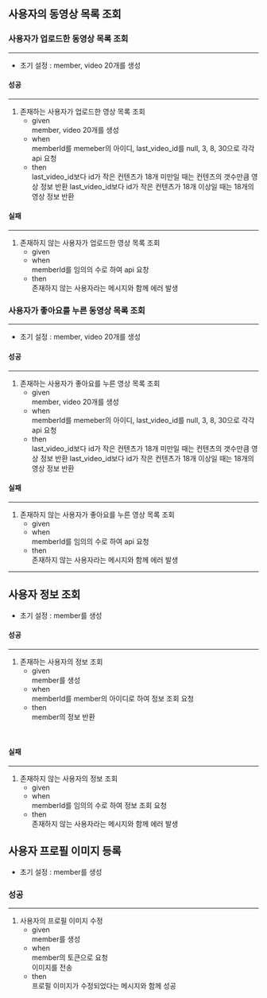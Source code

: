 ## 사용자의 동영상 목록 조회

### 사용자가 업로드한 동영상 목록 조회
<hr>

* 초기 설정 : member, video 20개를 생성

#### 성공
<hr>

1. 존재하는 사용자가 업로드한 영상 목록 조회
    * given  
        member, video 20개를 생성
    * when  
        memberId를 memeber의 아이디, last_video_id를 null, 3, 8, 30으로 각각 api 요청
    * then  
        last_video_id보다 id가 작은 컨텐츠가 18개 미만일 때는 컨텐츠의 갯수만큼 영상 정보 반환
        last_video_id보다 id가 작은 컨텐츠가 18개 이상일 때는 18개의 영상 정보 반환

#### 실패
<hr>

1. 존재하지 않는 사용자가 업로드한 영상 목록 조회
    * given
    * when  
        memberId를 임의의 수로 하여 api 요창
    * then  
        존재하지 않는 사용자라는 메시지와 함께 에러 발생

### 사용자가 좋아요를 누른 동영상 목록 조회
<hr>

* 초기 설정 : member, video 20개를 생성

#### 성공
<hr>

1. 존재하는 사용자가 좋아요를 누른 영상 목록 조회
    * given  
        member, video 20개를 생성
    * when  
        memberId를 memeber의 아이디, last_video_id를 null, 3, 8, 30으로 각각 api 요청
    * then  
        last_video_id보다 id가 작은 컨텐츠가 18개 미만일 때는 컨텐츠의 갯수만큼 영상 정보 반환
        last_video_id보다 id가 작은 컨텐츠가 18개 이상일 때는 18개의 영상 정보 반환

#### 실패
<hr>

1. 존재하지 않는 사용자가 좋아요를 누른 영상 목록 조회
    * given
    * when  
        memberId를 임의의 수로 하여 api 요청
    * then  
        존재하지 않는 사용자라는 메시지와 함께 에러 발생

<hr>

## 사용자 정보 조회

* 초기 설정 : member를 생성 

#### 성공
<hr>

1. 존재하는 사용자의 정보 조회
    * given  
        member를 생성
    * when  
        memberId를 member의 아이디로 하여 정보 조회 요청
    * then  
        member의 정보 반환
<br>

#### 실패
<hr>

1. 존재하지 않는 사용자의 정보 조회
    * given
    * when  
        memberId를 임의의 수로 하여 정보 조회 요청
    * then  
        존재하지 않는 사용자라는 메시지와 함께 에러 발생

## 사용자 프로필 이미지 등록

* 초기 설정 : member를 생성

### 성공
<hr>

1. 사용자의 프로필 이미지 수정
    * given  
        member를 생성
    * when  
        member의 토큰으로 요청  
        이미지를 전송
    * then  
        프로필 이미지가 수정되었다는 메시지와 함께 성공
